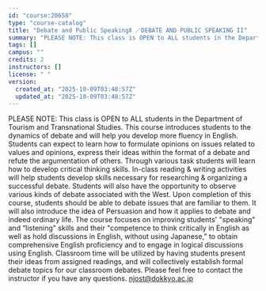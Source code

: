 ```yaml
---
id: "course:20658"
type: "course-catalog"
title: "Debate and Public SpeakingⅡ ／DEBATE AND PUBLIC SPEAKING II"
summary: "PLEASE NOTE: This class is OPEN to ALL students in the Department of Tourism and Transnational Studies. This course intr…"
tags: []
campus: ""
credits: 2
instructors: []
license: " "
version:
  created_at: "2025-10-09T03:48:57Z"
  updated_at: "2025-10-09T03:48:57Z"
---
```


PLEASE NOTE: This class is OPEN to ALL students in the Department of Tourism and Transnational Studies. This course introduces students to the dynamics of debate and will help you develop more fluency in English. Students can expect to learn how to formulate opinions on issues related to values and opinions, express their ideas within the format of a debate and refute the argumentation of others. Through various task students will learn how to develop critical thinking skills. In-class reading & writing activities will help students develop skills necessary for researching & organizing a successful debate. Students will also have the opportunity to observe various kinds of debate associated with the West. Upon completion of this course, students should be able to debate issues that are familiar to them. It will also introduce the idea of Persuasion and how it applies to debate and indeed ordinary life. The course focuses on improving students' "speaking" and “listening" skills and their "competence to think critically in English as well as hold discussions in English, without using Japanese," to obtain comprehensive English proficiency and to engage in logical discussions using English. Classroom time will be utilized by having students present their ideas from assigned readings, and will collectively establish formal debate topics for our classroom debates. Please feel free to contact the instructor if you have any questions. njost@dokkyo.ac.jp
